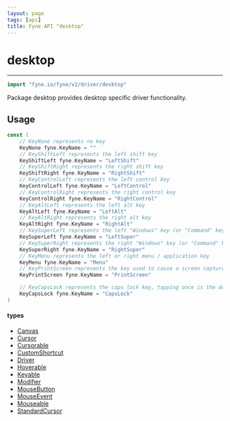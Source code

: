 ```yaml
---
layout: page
tags: [api]
title: Fyne API "desktop"
---
```


# desktop
---
```go
import "fyne.io/fyne/v2/driver/desktop"
```

Package desktop provides desktop specific driver functionality.

## Usage

```go
const (
	// KeyNone represents no key
	KeyNone fyne.KeyName = ""
	// KeyShiftLeft represents the left shift key
	KeyShiftLeft fyne.KeyName = "LeftShift"
	// KeyShiftRight represents the right shift key
	KeyShiftRight fyne.KeyName = "RightShift"
	// KeyControlLeft represents the left control key
	KeyControlLeft fyne.KeyName = "LeftControl"
	// KeyControlRight represents the right control key
	KeyControlRight fyne.KeyName = "RightControl"
	// KeyAltLeft represents the left alt key
	KeyAltLeft fyne.KeyName = "LeftAlt"
	// KeyAltRight represents the right alt key
	KeyAltRight fyne.KeyName = "RightAlt"
	// KeySuperLeft represents the left "Windows" key (or "Command" key on macOS)
	KeySuperLeft fyne.KeyName = "LeftSuper"
	// KeySuperRight represents the right "Windows" key (or "Command" key on macOS)
	KeySuperRight fyne.KeyName = "RightSuper"
	// KeyMenu represents the left or right menu / application key
	KeyMenu fyne.KeyName = "Menu"
	// KeyPrintScreen represents the key used to cause a screen capture
	KeyPrintScreen fyne.KeyName = "PrintScreen"

	// KeyCapsLock represents the caps lock key, tapping once is the down event then again is the up
	KeyCapsLock fyne.KeyName = "CapsLock"
)
```

#### types

 * [Canvas](canvas.html)
 * [Cursor](cursor.html)
 * [Cursorable](cursorable.html)
 * [CustomShortcut](customshortcut.html)
 * [Driver](driver.html)
 * [Hoverable](hoverable.html)
 * [Keyable](keyable.html)
 * [Modifier](modifier.html)
 * [MouseButton](mousebutton.html)
 * [MouseEvent](mouseevent.html)
 * [Mouseable](mouseable.html)
 * [StandardCursor](standardcursor.html)
